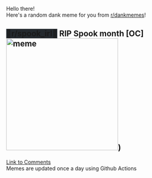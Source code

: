 Hello there! <br>Here's a random dank meme for you from [r/dankmemes](https://reddit.com/r/dankmemes)!<br>
## <span style="background-color: #24292e">🎺r/spook_irl🎺</span> RIP Spook month [OC]<br><img src="https://i.redd.it/owplrqfgp3v51.jpg" alt="meme" width="300"/>)<br>
[Link to Comments](https://reddit.com/r/dankmemes/comments/jhfwv8/rip_spook_month_oc/)<br>
Memes are updated once a day using Github Actions